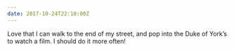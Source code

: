 ```yaml
---
date: 2017-10-24T22:18:00Z
---
```

Love that I can walk to the end of my street, and pop into the Duke of York’s to watch a film. I should do it more often!
